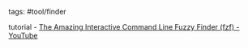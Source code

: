 tags: #tool/finder

tutorial - [The Amazing Interactive Command Line Fuzzy Finder (fzf) - YouTube](https://www.youtube.com/watch?v=Ab6cWN9ZrXo)